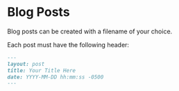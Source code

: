 # Blog Posts

Blog posts can be created with a filename of your choice.

Each post must have the following header:
```markdown
---
layout: post
title: Your Title Here
date: YYYY-MM-DD hh:mm:ss -0500
---
```
